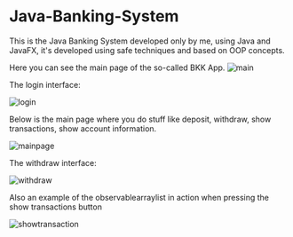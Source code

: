 # Java-Banking-System

This is the Java Banking System developed only by me, using Java and JavaFX, it's developed using safe techniques and based on OOP concepts. 

Here you can see the main page of the so-called BKK App.
![main](https://user-images.githubusercontent.com/57264395/113341224-3829b180-932d-11eb-9465-c546392c5611.JPG)




The login interface:

![login](https://user-images.githubusercontent.com/57264395/113341286-48da2780-932d-11eb-9c06-9a8ff9aa4e11.JPG)


Below is the main page where you do stuff like deposit, withdraw, show transactions, show account information.

![mainpage](https://user-images.githubusercontent.com/57264395/113341344-57c0da00-932d-11eb-8683-ad35062d542a.JPG)


The withdraw interface:

![withdraw](https://user-images.githubusercontent.com/57264395/113341385-64453280-932d-11eb-936c-8aafc7a69d08.JPG)

Also an example of the observablearraylist in action when pressing the show transactions button


![showtransaction](https://user-images.githubusercontent.com/57264395/113341470-7c1cb680-932d-11eb-87d8-203ac872703a.JPG)





